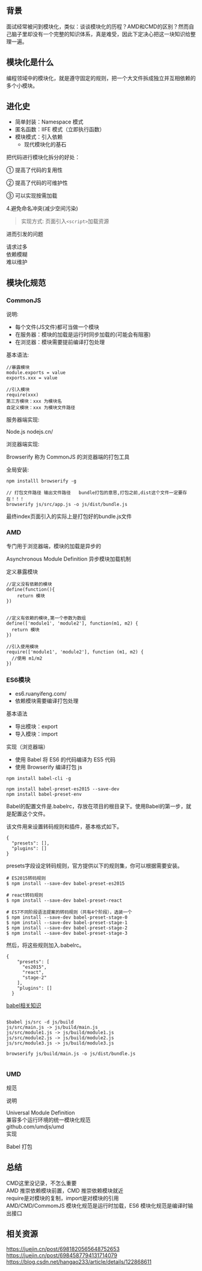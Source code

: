 ## 背景
面试经常被问到模块化，类似：谈谈模块化的历程？AMD和CMD的区别？然而自己脑子里却没有一个完整的知识体系，真是难受，因此下定决心把这一块知识给整理一遍。





## 模块化是什么
编程领域中的模块化，就是遵守固定的规则，把一个大文件拆成独立并互相依赖的多个小模块。

## 进化史
- 简单封装：Namespace 模式
- 匿名函数：IIFE 模式（立即执行函数）
- 模块模式：引入依赖
  - 现代模块化的基石

把代码进行模块化拆分的好处：

① 提高了代码的复用性

② 提高了代码的可维护性

③ 可以实现按需加载

4.避免命名冲突(减少空间污染)

>实现方式:
页面引入`<script>`加载资源

进而引发的问题

请求过多 <br>
依赖模糊 <br>
难以维护 <br>

## 模块化规范

### CommonJS
说明:
- 每个文件(JS文件)都可当做一个模块
- 在服务器：模块的加载是运行时同步加载的(可能会有阻塞)
- 在浏览器：模块需要提前编译打包处理

基本语法:
```ecmascript 6
//暴露模块
module.exports = value
exports.xxx = value

//引入模块
require(xxx)
第三方模块：xxx 为模块名
自定义模块：xxx 为模块文件路径
```

服务器端实现:

Node.js
nodejs.cn/

浏览器端实现:

Browserify
称为 CommonJS 的浏览器端的打包工具

全局安装:
```shell
npm installl browserify -g

// 打包文件路径 输出文件路径   bundle打包的意思,打包之前,dist这个文件一定要存在！！！
browserify js/src/app.js -o js/dist/bundle.js
```
最终index页面引入的实际上是打包好的bundle.js文件


### AMD
专门用于浏览器端，模块的加载是异步的

Asynchronous Module Definition 异步模块加载机制

定义暴露模块

```ecmascript 6
//定义没有依赖的模块
define(function(){
    return 模块
})


//定义有依赖的模块,第一个参数为数组
define(['module1', 'module2'], function(m1, m2) {
  return 模块
})

//引入使用模块
require(['module1', 'module2'], function (m1, m2) {
  //使用 m1/m2
})

```


### ES6模块
- es6.ruanyifeng.com/
- 依赖模块需要编译打包处理


基本语法

- 导出模块：export
- 导入模块：import


实现（浏览器端）

- 使用 Babel 将 ES6 的代码编译为 ES5 代码
- 使用 Browserify 编译打包 js

```shell
npm install babel-cli -g

npm install babel-preset-es2015 --save-dev
npm install babel-preset-env

```
Babel的配置文件是.babelrc，存放在项目的根目录下。使用Babel的第一步，就是配置这个文件。

该文件用来设置转码规则和插件，基本格式如下。

```shell
{
  "presets": [],
  "plugins": []
}
```
presets字段设定转码规则，官方提供以下的规则集，你可以根据需要安装。
```shell
# ES2015转码规则
$ npm install --save-dev babel-preset-es2015

# react转码规则
$ npm install --save-dev babel-preset-react

# ES7不同阶段语法提案的转码规则（共有4个阶段），选装一个
$ npm install --save-dev babel-preset-stage-0
$ npm install --save-dev babel-preset-stage-1
$ npm install --save-dev babel-preset-stage-2
$ npm install --save-dev babel-preset-stage-3
```
然后，将这些规则加入.babelrc。

```shell
{
    "presets": [
      "es2015",
      "react",
      "stage-2"
    ],
    "plugins": []
  }
```

[babel相关知识](https://www.ruanyifeng.com/blog/2016/01/babel.html)


```shell

$babel js/src -d js/build
js/src/main.js -> js/build/main.js
js/src/module1.js -> js/build/module1.js
js/src/module2.js -> js/build/module2.js
js/src/module3.js -> js/build/module3.js

browserify js/build/main.js -o js/dist/bundle.js


```



### UMD
规范

说明

Universal Module Definition <br>
兼容多个运行环境的统一模块化规范 <br>
github.com/umdjs/umd  <br>
实现  <br>

Babel 打包


## 总结
CMD这里没记录，不怎么重要 <br>
AMD 推崇依赖模块前置，CMD 推崇依赖模块就近  <br>
require是对模块的复制，import是对模块的引用  <br>
AMD/CMD/CommomJS 模块化规范是运行时加载，ES6 模块化规范是编译时输出接口  <br>















## 相关资源
https://juejin.cn/post/6981820565648752653 <br>
https://juejin.cn/post/6984587794131714079 <br>
https://blog.csdn.net/hangao233/article/details/122868611 <br>
